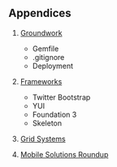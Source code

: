 Appendices
----------

1.  [Groundwork][Appendix 1]
    - Gemfile
    - .gitignore
    - Deployment

2.  [Frameworks][Appendix 2]
    - Twitter Bootstrap
    - YUI
    - Foundation 3
    - Skeleton

3.  [Grid Systems][Appendix 3]

4.  [Mobile Solutions Roundup][Appendix 4]

[Appendix 1]:           https://github.com/maxxiimo/the-front-end-manifesto/blob/master/appendix-1.md#groundwork
[Appendix 2]:           https://github.com/maxxiimo/the-front-end-manifesto/blob/master/appendix-2.md#frameworks
[Appendix 3]:           https://github.com/maxxiimo/the-front-end-manifesto/blob/master/appendix-3.md#grid-systems
[Appendix 4]:           https://github.com/maxxiimo/the-front-end-manifesto/blob/master/appendix-4.md#mobile-solutions-roundup
